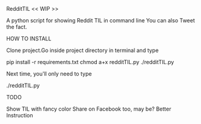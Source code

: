 RedditTIL << WIP >>

A python script for showing Reddit TIL in command line
You can also Tweet the fact.

HOW TO INSTALL

Clone project.Go inside project directory in terminal and type

 pip install -r requirements.txt
 chmod a+x redditTIL.py
 ./redditTIL.py

Next time, you'll only need to type

./redditTIL.py



TODO

Show TIL with fancy color
Share on Facebook too, may be?
Better Instruction
